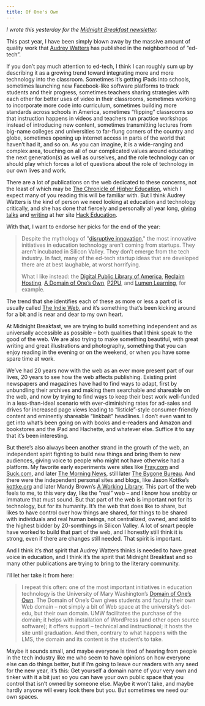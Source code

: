 ```yaml
---
title: Of One's Own
---
```


*I wrote this yesterday for the [Midnight Breakfast newsletter](http://midnightbreakfast.com/signup/).*

This past year, I have been simply blown away by the massive amount of quality work that [Audrey Watters](http://audreywatters.com/) has published in the neighborhood of “ed-tech”.

If you don’t pay much attention to ed-tech, I think I can roughly sum up by describing it as a growing trend toward integrating more and more technology into the classroom. Sometimes it’s getting iPads into schools, sometimes launching new Facebook-like software platforms to track students and their progress, sometimes teachers sharing strategies with each other for better uses of video in their classrooms, sometimes working to incorporate more code into curriculum, sometimes building more standards across schools in America, sometimes “flipping” classrooms so that instruction happens in videos and teachers run practice workshops instead of introducing new content, sometimes transmitting lectures from big-name colleges and universities to far-flung corners of the country and globe, sometimes opening up internet access in parts of the world that haven’t had it, and so on. As you can imagine, it is a wide-ranging and complex area, touching on all of our complicated values around educating the next generation(s) as well as ourselves, and the role technology can or should play which forces a lot of questions about the role of technology in our own lives and work.

There are a lot of publications on the web dedicated to these concerns, not the least of which may be [The Chronicle of Higher Education](http://chronicle.com/), which I expect many of you reading this will be familiar with. But I think Audrey Watters is the kind of person we need looking at education and technology critically, and she has done that fiercely and personally all year long, [giving talks](http://speaking.hackeducation.com/) and [writing](http://writing.hackeducation.com/) at her site [Hack Education](http://hackeducation.com/).

With that, I want to endorse her picks for the end of the year:

> Despite the mythology of "[disruptive innovation](http://hackeducation.com/2013/05/24/disruptive-innovation/)," the most innovative initiatives in education technology aren’t coming from startups. They aren’t incubated in Silicon Valley. They don’t emerge from the tech industry. In fact, many of the ed-tech startup ideas that are developed there are at best laughable, at worst horrifying. 
>
> What I like instead: the [Digital Public Library of America](http://dp.la/), [Reclaim Hosting](https://reclaimhosting.com/), [A Domain of One’s Own](http://umw.domains/), [P2PU](http://p2pu.org/), and [Lumen Learning](http://lumenlearning.com/), for example.

The trend that she identifies each of these as more or less a part of is usually called [The Indie Web](http://2014trends.hackeducation.com/indie.html), and it’s something that’s been kicking around for a bit and is near and dear to my own heart.

At Midnight Breakfast, we are trying to build something independent and as universally accessible as possible – both qualities that I think speak to the good of the web. We are also trying to make something beautiful, with great writing and great illustrations and photography, something that you can enjoy reading in the evening or on the weekend, or when you have some spare time at work.

We’ve had 20 years now with the web as an ever more present part of our lives, 20 years to see how the web affects publishing. Existing print newspapers and magazines have had to find ways to adapt, first by unbundling their archives and making them searchable and shareable on the web, and now by trying to find ways to keep their best work well-funded in a less-than-ideal scenario with ever-diminishing rates for ad-sales and drives for increased page views leading to “listicle”-style consumer-friendly content and eminently shareable “linkbait” headlines. I don’t even want to get into what’s been going on with books and e-readers and Amazon and bookstores and the iPad and Hachette, and whatever else. Suffice it to say that it’s been interesting.

But there’s also always been another strand in the growth of the web, an independent spirit fighting to build new things and bring them to new audiences, giving voice to people who might not have otherwise had a platform. My favorite early experiments were sites like [Fray.com](https://web.archive.org/web/20040225041529/http://fray.com/) and [Suck.com](http://www.suck.com/daily/archive/all.html), and later [The Morning News](http://www.themorningnews.org/), still later [The Bygone Bureau](http://bygonebureau.com/). And there were the independent personal sites and blogs, like Jason Kottke’s [kottke.org](http://kottke.org/) and later Mandy Brown’s [A Working Library](http://aworkinglibrary.com/). This part of the web feels to me, to this very day, like the “real” web – and I know how snobby or immature that must sound. But that part of the web is important not for its technology, but for its humanity. It’s the web that does like to share, but likes to have control over how things are shared, for things to be shared with individuals and real human beings, not centralized, owned, and sold to the highest bidder by 20-somthings in Silicon Valley. A lot of smart people have worked to build that part of the web, and I honestly still think it is strong, even if there are changes still needed. That spirit is important.

And I think it’s *that* spirit that Audrey Watters thinks is needed to have great voice in education, and I think it’s the spirit that Midnight Breakfast and so many other publications are trying to bring to the literary community.

I’ll let her take it from here:

> I repeat this often: one of the most important initiatives in education technology is the University of Mary Washington’s [Domain of One’s Own](http://umw.domains/). The Domain of One’s Own gives students and faculty their own Web domain – not simply a bit of Web space at the university’s dot-edu, but their own domain. UMW facilitates the purchase of the domain; it helps with installation of WordPress (and other open source software); it offers support – technical and instructional; it hosts the site until graduation. And then, contrary to what happens with the LMS, the domain and its content is the student’s to take.

Maybe it sounds small, and maybe everyone is tired of hearing from people in the tech industry like me who seem to have opinions on how everyone else can do things better, but if I’m going to leave our readers with any seed for the new year, it’s this: Get yourself a domain name of your very own and tinker with it a bit just so you can have your own public space that you control that isn’t owned by someone else. Maybe it won’t take, and maybe hardly anyone will every look there but you. But sometimes we need our own spaces.